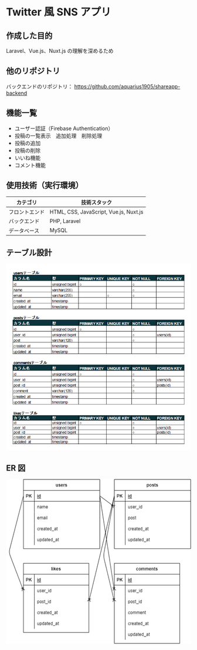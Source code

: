 # Twitter 風 SNS アプリ

## 作成した目的

Laravel、Vue.js、Nuxt.js の理解を深めるため

## 他のリポジトリ

バックエンドのリポジトリ：
https://github.com/aquarius1905/shareapp-backend

## 機能一覧

- ユーザー認証（Firebase Authentication）
- 投稿の一覧表示　追加処理　削除処理
- 投稿の追加
- 投稿の削除
- いいね機能
- コメント機能

## 使用技術（実行環境）

| カテゴリ       | 技術スタック                           |
| -------------- | -------------------------------------- |
| フロントエンド | HTML, CSS, JavaScript, Vue.js, Nuxt.js |
| バックエンド   | PHP, Laravel                           |
| データベース   | MySQL                                  |

## テーブル設計

![tbl-image](/assets/image/table.png)

## ER 図

![erd-image](/assets/image/erd.png)

